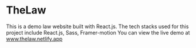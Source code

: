 # TheLaw

This is a demo law website built with React.js. 
The tech stacks used for this project include React.js, Sass, Framer-motion 
You can view the live demo at www.thelaw.netlify.app
